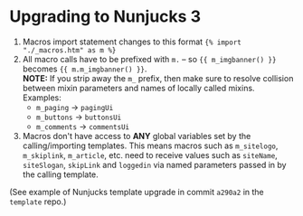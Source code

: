 # Upgrading to Nunjucks 3

1) Macros import statement changes to this format `{% import "./_macros.htm" as m %}`
2) All macro calls have to be prefixed with `m.` – so `{{ m_imgbanner() }}` becomes `{{ m.m_imgbanner() }}`.  
**NOTE:** If you strip away the `m_` prefix, then make sure to resolve collision between mixin parameters and names of locally called mixins. Examples: 
   - `m_paging` → `pagingUi`
   - `m_buttons` → `buttonsUi`
   - `m_comments` → `commentsUi`
3) Macros don't have access to **ANY** global variables set by the calling/importing templates. This means macros such as `m_sitelogo`, `m_skiplink`, `m_article`, etc. need to receive values such as `siteName`, `siteSlogan`, `skipLink` and `loggedin` via named parameters passed in by the calling template.

(See example of Nunjucks template upgrade in commit `a290a2` in the `template` repo.)